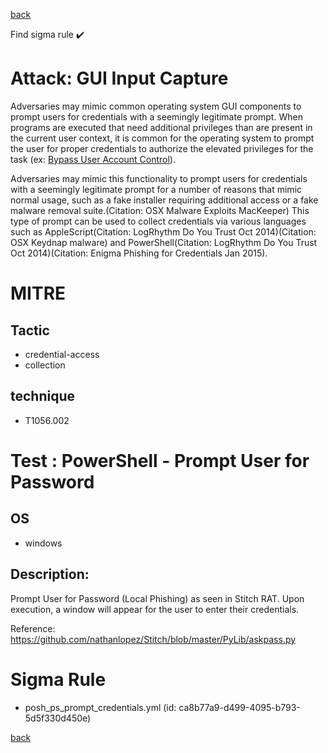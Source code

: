 
[back](../index.md)

Find sigma rule :heavy_check_mark: 

# Attack: GUI Input Capture 

Adversaries may mimic common operating system GUI components to prompt users for credentials with a seemingly legitimate prompt. When programs are executed that need additional privileges than are present in the current user context, it is common for the operating system to prompt the user for proper credentials to authorize the elevated privileges for the task (ex: [Bypass User Account Control](https://attack.mitre.org/techniques/T1548/002)).

Adversaries may mimic this functionality to prompt users for credentials with a seemingly legitimate prompt for a number of reasons that mimic normal usage, such as a fake installer requiring additional access or a fake malware removal suite.(Citation: OSX Malware Exploits MacKeeper) This type of prompt can be used to collect credentials via various languages such as AppleScript(Citation: LogRhythm Do You Trust Oct 2014)(Citation: OSX Keydnap malware) and PowerShell(Citation: LogRhythm Do You Trust Oct 2014)(Citation: Enigma Phishing for Credentials Jan 2015). 

# MITRE
## Tactic
  - credential-access
  - collection


## technique
  - T1056.002


# Test : PowerShell - Prompt User for Password
## OS
  - windows


## Description:
Prompt User for Password (Local Phishing) as seen in Stitch RAT. Upon execution, a window will appear for the user to enter their credentials.

Reference: https://github.com/nathanlopez/Stitch/blob/master/PyLib/askpass.py


# Sigma Rule
 - posh_ps_prompt_credentials.yml (id: ca8b77a9-d499-4095-b793-5d5f330d450e)



[back](../index.md)
